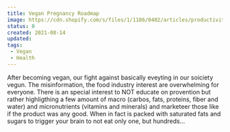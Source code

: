 ```yaml
---
title: Vegan Pregnancy Roadmap 
image: https://cdn.shopify.com/s/files/1/1186/0402/articles/productivity-focus_1000x.jpg?v=1613498970  
status: 0
created: 2021-08-14  
updated:  
tags:
 - Vegan
 - Health
---
```


After becoming vegan, our fight against basically eveyting in our soiciety vegun. The misinformation, the food industry interest are overwhelming for everyone. There is an special interest to NOT educate on provention but rather highligthing a few amount of macro (carbos, fats, proteins, fiber and water) and micronutrients (vitamins and minerals) and marketeer those like if the product was any good. When in fact is packed with saturated fats and sugars to trigger your brain to not eat only one, but hundreds...